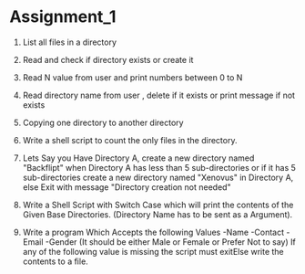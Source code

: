 # Assignment_1

  1) List all files in a directory
  
  2) Read and check if directory exists or create it
  
  3) Read N value from user and print numbers between 0 to N
  
  4) Read directory name from user , delete if it exists or print message if not exists
  
  5) Copying one directory to another directory      
  
  6) Write a shell script to count the only files in the directory.
  
  7) Lets Say you Have Directory A, create a new directory named "Backflipt" when Directory A has less than 5 sub-directories or if it has 5 sub-directories create  a new directory named "Xenovus" in Directory A, else Exit with message "Directory creation not needed"
  
  8) Write a Shell Script with Switch Case which will print the contents of the Given Base Directories. (Directory Name has to be sent as a Argument).
  
  9) Write a program Which Accepts the following Values
        -Name
          -Contact
          -Email
          -Gender (It should be either Male or Female or Prefer Not to say)
        If any of the following value is missing the script must exitElse write the contents to a file.
